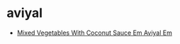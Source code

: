 # aviyal

 * [Mixed Vegetables With Coconut Sauce Em Aviyal Em](../index/m/mixed-vegetables-with-coconut-sauce-em-aviyal-em-394651.json)
